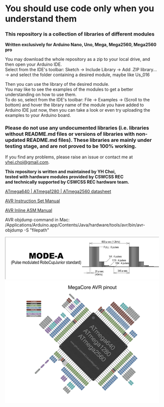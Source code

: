 # You should use code only when you understand them  
  
### This repository is a collection of libraries of different modules  
  
**Written exclusively for Arduino Nano, Uno, Mega, Mega2560, Mega2560 pro**  
  
You may download the whole repository as a zip to your local drive, and then open your Arduino IDE.  
Select from the IDE's toolbar: Sketch -> Include Library -> Add .ZIP library... -> and select the folder containing a desired module, maybe like Us_016  



Then you can use the library of the desired module.  
You may like to see the examples of the modules to get a better understanding on how to use them.  
To do so, select from the IDE's toolbar: File -> Examples -> (Scroll to the bottom) and hover the library name of the module you have added to Arduino IDE just now, then you can take a look or even try uploading the examples to your Arduino board.  



### Please do not use any undocumented libraries (i.e. libraries **without README.md files** or versions of libraries with **non-updated README.md files**). These libraries are mainly under testing stage, and are not proved to be 100% working.  



If you find any problems, please raise an issue or contact me at yhei.choi@gmail.com.  
  
**This repository is written and maintained by YH Choi,**  
**tested with hardware modules provided by CSWCSS REC**  
**and technically supported by CSWCSS REC hardware team.**  
  
[ATmega640 | ATmega1280 | ATmega2560 datasheet](https://ww1.microchip.com/downloads/en/devicedoc/atmel-2549-8-bit-avr-microcontroller-atmega640-1280-1281-2560-2561_datasheet.pdf)  
  
[AVR Instruction Set Manual](http://ww1.microchip.com/downloads/en/devicedoc/atmel-0856-avr-instruction-set-manual.pdf)  
  
[AVR Inline ASM Manual](https://www.nongnu.org/avr-libc/user-manual/inline_asm.html)
  
AVR objdump command in Mac: /Applications/Arduino.app/Contents/Java/hardware/tools/avr/bin/avr-objdump -S "filepath"
  
![](./Ningor_ir/ball_pulse_graph.png)
![](./ATmega2560_pinout_1.jpeg)